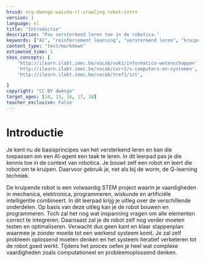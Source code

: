 ```yaml
---
hruid: org-dwengo-waisda-rl-crawling-robot-intro
version: 1
language: nl
title: "Introductie"
description: "Pas versterkend leren toe in de robotica."
keywords: ["AI", "reïnforcement learning", "versterkend leren", "kruipende robot"]
content_type: "text/markdown"
estimated_time: 1
skos_concepts: [
    'http://ilearn.ilabt.imec.be/vocab/vak1/informatica-wetenschappen', 
    'http://ilearn.ilabt.imec.be/vocab/curr1/s-computers-en-systemen',
    'http://ilearn.ilabt.imec.be/vocab/tref1/ict',

]
copyright: "CC BY dwengo"
target_ages: [14, 15, 16, 17, 18]
teacher_exclusive: False
---
```


# Introductie

Je kent nu de basisprincipes van het versterkend leren en kan die toepassen om een AI-agent een taak te leren. In dit leerpad pas je die kennis toe in de context van robotica. Je bouwt zelf een robot en leert die robot om te kruipen. Daarvoor gebruik je, net als bij de worm, de Q-learning techniek.

De kruipende robot is een volwaardig STEM project waarin je vaardigheden in mechanica, elektronica, programmeren, wiskunde en artificiële intelligentie combineert. In dit leerpad krijg je uitleg over de verschillende onderdelen. Op basis van deze uitleg kan je de robot bouwen en programmeren. Toch zal het nog wat inspanning vragen om alle elementen correct te integreren. Daarnaast zal je de robot zelf nog verder moeten testen en optimaliseren. Verwacht dus geen kant en klaar stappenplan waarmee je zonder moeite tot een werkend systeem komt. Je zal zelf probleem oplossend moeten denken en het systeem iteratief verbeteren tot de robot goed werkt. Tijdens het proces oefen je heel wat complexe vaardigheden zoals computationeel en probleemoplossend denken.
